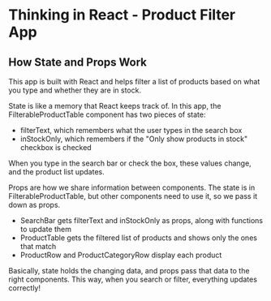 # Thinking in React - Product Filter App  

## How State and Props Work  

This app is built with React and helps filter a list of products based on what you type and whether they are in stock.  

State is like a memory that React keeps track of. In this app, the FilterableProductTable component has two pieces of state:  
- filterText, which remembers what the user types in the search box  
- inStockOnly, which remembers if the "Only show products in stock" checkbox is checked  

When you type in the search bar or check the box, these values change, and the product list updates.  

Props are how we share information between components. The state is in FilterableProductTable, but other components need to use it, so we pass it down as props.  
- SearchBar gets filterText and inStockOnly as props, along with functions to update them  
- ProductTable gets the filtered list of products and shows only the ones that match  
- ProductRow and ProductCategoryRow display each product  

Basically, state holds the changing data, and props pass that data to the right components. This way, when you search or filter, everything updates correctly!
